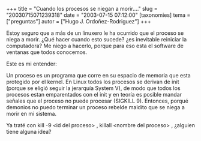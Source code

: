 +++
title = "Cuando los procesos se niegan a morir...."
slug = "20030715071239318"
date = "2003-07-15 07:12:00"
[taxonomies]
tema = ["preguntas"]
autor = ["Hugo J. Ordoñez-Rodriguez"]
+++

Estoy seguro que a más de un linuxero le ha ocurrido que el proceso se
niega a morir. ¿Qué hacer cuando esto sucede? ¿es inevitable reiniciar
la computadora? Me niego a hacerlo, porque para eso esta el software de
ventanas que todos conocemos.

<!-- more -->
Este es mi entender:

Un proceso es un programa que corre en su espacio de memoria que esta
protegido por el kernel. En Linux todos los procesos se derivan de init
(porque se eligió seguir la jerarquía System V), de modo que todos los
procesos estan emparentados con el init y en teoría es posible mandar
señales que el proceso no puede procesar (SIGKILL 9). Entonces, porqué
demonios no puedo terminar un proceso rebelde maldito que se niega a
morir en mi sistema.

Ya traté con kill -9 \<id del proceso\> , killall \<nombre del proceso\>
, ¿alguien tiene alguna idea?

